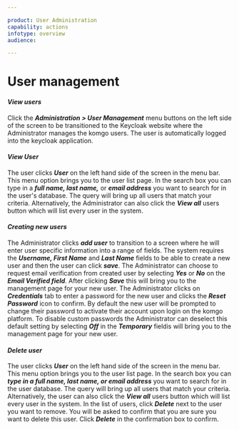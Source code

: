 ```yaml
---

product: User Administration
capability: actions
infotype: overview
audience: 

---
```

# User management

#### _View users_

Click the _**Administration &gt; User Management**_ menu buttons on the left side of the screen to be transitioned to the Keycloak website where the Administrator manages the komgo users. The user is automatically logged into the keycloak application.

#### _View User_

The user clicks _**User**_ on the left hand side of the screen in the menu bar. This menu option brings you to the user list page. In the search box you can type in a _**full name, last name,**_ or _**email address**_ you want to search for in the user&#39;s database. The query will bring up all users that match your criteria. Alternatively, the Administrator can also click the _**View all**_ users button which will list every user in the system.

#### _Creating new users_

The Administrator clicks _**add user**_ to transition to a screen where he will enter user specific information into a range of fields. The system requires the _**Username, First Name**_ and _**Last Name**_ fields to be able to create a new user and then the user can click _**save**_. The Administrator can choose to request email verification from created user by selecting _**Yes**_ or _**No**_ on the _**Email Verified field**_. After clicking _**Save**_ this will bring you to the management page for your new user. The Administrator clicks on _**Credentials**_ tab to enter a password for the new user and clicks the _**Reset Password**_ icon to confirm. By default the new user will be prompted to change their password to activate their account upon login on the komgo platform. To disable custom passwords the Administrator can deselect this default setting by selecting _**Off**_ in the _**Temporary**_ fieldis will bring you to the management page for your new user.

#### _Delete user_

The user clicks _**User**_ on the left hand side of the screen in the menu bar. This menu option brings you to the user list page. In the search box you can _**type in a full name, last name, or email address**_ you want to search for in the user database. The query will bring up all users that match your criteria. Alternatively, the user can also click the _**View all**_ users button which will list every user in the system. In the list of users, click _**Delete**_ next to the user you want to remove. You will be asked to confirm that you are sure you want to delete this user. Click _**Delete**_ in the confirmation box to confirm.
<!--stackedit_data:
eyJoaXN0b3J5IjpbLTMwODQyMDUxN119
-->